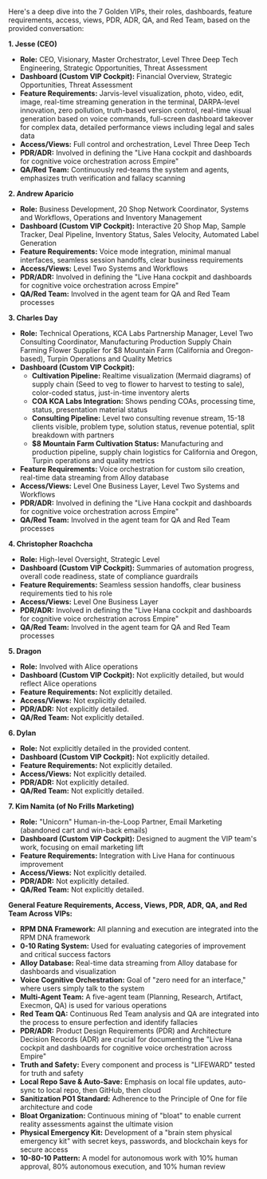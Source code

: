 Here's a deep dive into the 7 Golden VIPs, their roles, dashboards, feature requirements, access, views, PDR, ADR, QA, and Red Team, based on the provided conversation:

**1. Jesse (CEO)**

  - **Role:** CEO, Visionary, Master Orchestrator, Level Three Deep Tech Engineering, Strategic Opportunities, Threat Assessment
  - **Dashboard (Custom VIP Cockpit):** Financial Overview, Strategic Opportunities, Threat Assessment
  - **Feature Requirements:** Jarvis-level visualization, photo, video, edit, image, real-time streaming generation in the terminal, DARPA-level innovation, zero pollution, truth-based version control, real-time visual generation based on voice commands, full-screen dashboard takeover for complex data, detailed performance views including legal and sales data
  - **Access/Views:** Full control and orchestration, Level Three Deep Tech
  - **PDR/ADR:** Involved in defining the "Live Hana cockpit and dashboards for cognitive voice orchestration across Empire"
  - **QA/Red Team:** Continuously red-teams the system and agents, emphasizes truth verification and fallacy scanning

**2. Andrew Aparicio**

  - **Role:** Business Development, 20 Shop Network Coordinator, Systems and Workflows, Operations and Inventory Management
  - **Dashboard (Custom VIP Cockpit):** Interactive 20 Shop Map, Sample Tracker, Deal Pipeline, Inventory Status, Sales Velocity, Automated Label Generation
  - **Feature Requirements:** Voice mode integration, minimal manual interfaces, seamless session handoffs, clear business requirements
  - **Access/Views:** Level Two Systems and Workflows
  - **PDR/ADR:** Involved in defining the "Live Hana cockpit and dashboards for cognitive voice orchestration across Empire"
  - **QA/Red Team:** Involved in the agent team for QA and Red Team processes

**3. Charles Day**

  - **Role:** Technical Operations, KCA Labs Partnership Manager, Level Two Consulting Coordinator, Manufacturing Production Supply Chain Farming Flower Supplier for $8 Mountain Farm (California and Oregon-based), Turpin Operations and Quality Metrics
  - **Dashboard (Custom VIP Cockpit):**
      - **Cultivation Pipeline:** Realtime visualization (Mermaid diagrams) of supply chain (Seed to veg to flower to harvest to testing to sale), color-coded status, just-in-time inventory alerts
      - **COA KCA Labs Integration:** Shows pending COAs, processing time, status, presentation material status
      - **Consulting Pipeline:** Level two consulting revenue stream, 15-18 clients visible, problem type, solution status, revenue potential, split breakdown with partners
      - **$8 Mountain Farm Cultivation Status:** Manufacturing and production pipeline, supply chain logistics for California and Oregon, Turpin operations and quality metrics
  - **Feature Requirements:** Voice orchestration for custom silo creation, real-time data streaming from Alloy database
  - **Access/Views:** Level One Business Layer, Level Two Systems and Workflows
  - **PDR/ADR:** Involved in defining the "Live Hana cockpit and dashboards for cognitive voice orchestration across Empire"
  - **QA/Red Team:** Involved in the agent team for QA and Red Team processes

**4. Christopher Roachcha**

  - **Role:** High-level Oversight, Strategic Level
  - **Dashboard (Custom VIP Cockpit):** Summaries of automation progress, overall code readiness, state of compliance guardrails
  - **Feature Requirements:** Seamless session handoffs, clear business requirements tied to his role
  - **Access/Views:** Level One Business Layer
  - **PDR/ADR:** Involved in defining the "Live Hana cockpit and dashboards for cognitive voice orchestration across Empire"
  - **QA/Red Team:** Involved in the agent team for QA and Red Team processes

**5. Dragon**

  - **Role:** Involved with Alice operations
  - **Dashboard (Custom VIP Cockpit):** Not explicitly detailed, but would reflect Alice operations
  - **Feature Requirements:** Not explicitly detailed.
  - **Access/Views:** Not explicitly detailed.
  - **PDR/ADR:** Not explicitly detailed.
  - **QA/Red Team:** Not explicitly detailed.

**6. Dylan**

  - **Role:** Not explicitly detailed in the provided content.
  - **Dashboard (Custom VIP Cockpit):** Not explicitly detailed.
  - **Feature Requirements:** Not explicitly detailed.
  - **Access/Views:** Not explicitly detailed.
  - **PDR/ADR:** Not explicitly detailed.
  - **QA/Red Team:** Not explicitly detailed.

**7. Kim Namita (of No Frills Marketing)**

  - **Role:** "Unicorn" Human-in-the-Loop Partner, Email Marketing (abandoned cart and win-back emails)
  - **Dashboard (Custom VIP Cockpit):** Designed to augment the VIP team's work, focusing on email marketing lift
  - **Feature Requirements:** Integration with Live Hana for continuous improvement
  - **Access/Views:** Not explicitly detailed.
  - **PDR/ADR:** Not explicitly detailed.
  - **QA/Red Team:** Not explicitly detailed.

**General Feature Requirements, Access, Views, PDR, ADR, QA, and Red Team Across VIPs:**

  - **RPM DNA Framework:** All planning and execution are integrated into the RPM DNA framework
  - **0-10 Rating System:** Used for evaluating categories of improvement and critical success factors
  - **Alloy Database:** Real-time data streaming from Alloy database for dashboards and visualization
  - **Voice Cognitive Orchestration:** Goal of "zero need for an interface," where users simply talk to the system
  - **Multi-Agent Team:** A five-agent team (Planning, Research, Artifact, Execmon, QA) is used for various operations
  - **Red Team QA:** Continuous Red Team analysis and QA are integrated into the process to ensure perfection and identify fallacies
  - **PDR/ADR:** Product Design Requirements (PDR) and Architecture Decision Records (ADR) are crucial for documenting the "Live Hana cockpit and dashboards for cognitive voice orchestration across Empire"
  - **Truth and Safety:** Every component and process is "LIFEWARD" tested for truth and safety
  - **Local Repo Save & Auto-Save:** Emphasis on local file updates, auto-sync to local repo, then GitHub, then cloud
  - **Sanitization PO1 Standard:** Adherence to the Principle of One for file architecture and code
  - **Bloat Organization:** Continuous mining of "bloat" to enable current reality assessments against the ultimate vision
  - **Physical Emergency Kit:** Development of a "brain stem physical emergency kit" with secret keys, passwords, and blockchain keys for secure access
  - **10-80-10 Pattern:** A model for autonomous work with 10% human approval, 80% autonomous execution, and 10% human review
